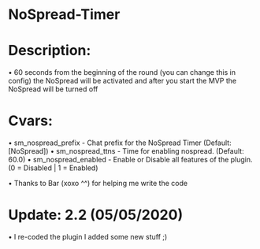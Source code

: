 # NoSpread-Timer

# Description:

• 60 seconds from the beginning of the round (you can change this in config) the NoSpread will be activated and after you start the MVP the NoSpread will be turned off

# Cvars:
• sm_nospread_prefix - Chat prefix for the NoSpread Timer (Default: [NoSpread])
• sm_nospread_ttns - Time for enabling nospread. (Default: 60.0)
• sm_nospread_enabled - Enable or Disable all features of the plugin. (0 = Disabled | 1 = Enabled)

• Thanks to Bar (xoxo ^^) for helping me write the code

# Update: 2.2 (05/05/2020)
• I re-coded the plugin I added some new stuff ;)
